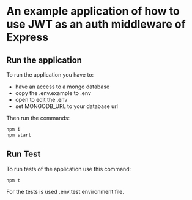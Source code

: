 # An example application of how to use JWT as an auth middleware of Express

## Run the application
To run the application you have to:
* have an access to a mongo database
* copy the .env.example to .env
* open to edit the .env
* set MONGODB_URL to your database url

Then run the commands:
````bash
npm i
npm start
````

## Run Test
To run tests of the application use this command:
````bash
npm t
````

For the tests is used .env.test environment file.
